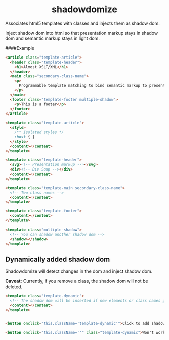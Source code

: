 <div align="center">
  <h1>shadowdomize</h1>
</div>

Associates html5 templates with classes and injects them as shadow dom.

Inject shadow dom into html so that presentation markup stays in shadow dom and 
semantic markup stays in light dom.

####Example

```html
<article class="template-article">
  <header class="template-header">
    <h1>Almost XSLT/XML</h1>
  </header>
  <main class="secondary-class-name">
    <p>
      Programmable template matching to bind semantic markup to presentation markup.
    </p>
  </main>
  <footer class="template-footer multiple-shadow">
    <p>This is a footer</p>
  </footer>
</article>
```

```html
<template class="template-article">
  <style>
    /** Isolated styles */
    :host { }
  </style>
  <content></content>
</template>

<template class="template-header">
  <svg><!-- Presentation markup --></svg>
  <div><!-- Div Soup --></div>
  <content></content>
</template>

<template class="template-main secondary-class-name">
  <!-- Two class names -->
  <content></content>
</template>

<template class="template-footer">
  <content></content>
</template>

<template class="multiple-shadow">
  <!-- You can shadow another shadow dom -->
  <shadow></shadow>
</template>
```

Dynamically added shadow dom
----------------------------

Shadowdomize will detect changes in the dom and inject shadow dom.

**Caveat:**
Currently, if you remove a class, the shadow dom will not be deleted.

```html
<template class="template-dynamic">
  <!-- The shadow dom will be inserted if new elements or class names get added -->
  <content></content>
</template>


<button onclick="this.className='template-dynamic'">Click to add shadow dom</button>

<button onclick="this.className=''" class="template-dynamic">Won't work</button>
```

